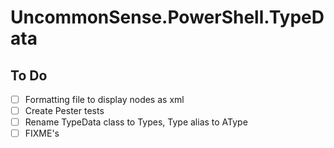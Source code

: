 # UncommonSense.PowerShell.TypeData

## To Do
- [ ] Formatting file to display nodes as xml
- [ ] Create Pester tests
- [ ] Rename TypeData class to Types, Type alias to AType
- [ ] FIXME's
